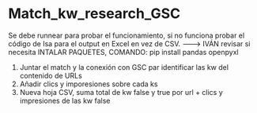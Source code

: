 # Match_kw_research_GSC
Se debe runnear para probar el funcionamiento, si no funciona probar el código de Isa para el output en Excel en vez de CSV.
---> IVÁN revisar si necesita INTALAR PAQUETES, COMANDO: pip install pandas openpyxl

1. Juntar el match y la conexión con GSC par identificar las kw del contenido de URLs
2. Añadir clics y imporesiones sobre cada ks
3. Nueva hoja CSV, suma total de kw false y true por url + clics y impresiones de las kw false
